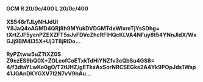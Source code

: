 #### GCM R 20/0c/400 L 20/0c/400
**XS546rTJLyNHJdUI**<br/>**Y8JaQ4oAGMD4QRj8h9MYukDVDGMTdxWixreTjYsSDhg=**<br/>**tXrtZJF5ycnPZEXZFT5sJvFDVcZhcRFIHQcKLVA4NFuy8t54YNnJldX/WxGJj9BM4l35X+Uj3T8jRlDo...**<br/><br/>
**RyPZtww5uZTtXZ0S**<br/>**Z9ezES9bQ0X+ZOLcofCoETxkTdHiYNZfv3cQbSu4GS8=**<br/>**4/f3dtaYLwKo0gO/T2tUHZ/gETkxAxSorNRCSEGks2A4Yk9POpJds1Wap41JGAnDKYGXV7l2N7vV9hAu...**